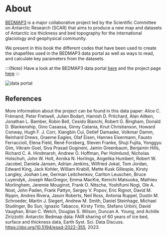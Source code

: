 # About

[BEDMAP3](https://scar.org/science/bedmap3/about/) is a major collaborative project led by the Scientific Committee on Antarctic Research (SCAR) that aims to produce a new map and datasets of Antarctic ice thickness and bed topography for the international glaciology and geophysical community. 

We present in this book the different codes that have been used to create the shapefiles used in the BEDMAP3 data portal as well as ways to read, and calculate key parameters from the datasets.

:::{Note}
Have a look at the BEDMAP3 data portal [here](http://www.bedmap.scar.org) and the project page [here](https://www.bas.ac.uk/project/bedmap/)
:::

![data portal](../images/Bedmap-portal.PNG)

## References

More information about the project can be found in this data paper:
Alice C. Frémand, Peter Fretwell, Julien Bodart, Hamish D. Pritchard, Alan Aitken, Jonathan L. Bamber, Robin Bell, Cesido Bianchi, Robert G. Bingham, Donald D. Blankenship, Gino Casassa, Ginny Catania, Knut Christianson, Howard Conway, Hugh F. J. Corr, Xiangbin Cui, Detlef Damaske, Volkmar Damm, Reinhard Drews, Graeme Eagles, Olaf Eisen, Hannes Eisermann, Fausto Ferraccioli, Elena Field, René Forsberg, Steven Franke, Shuji Fujita, Yonggyu Gim, Vikram Goel, Siva Prasad Gogineni, Jamin Greenbaum, Benjamin Hills, Richard C. A. Hindmarsh, Andrew O. Hoffman, Per Holmlund, Nicholas Holschuh, John W. Holt, Annika N. Horlings, Angelika Humbert, Robert W. Jacobel, Daniela Jansen, Adrian Jenkins, Wilfried Jokat, Tom Jordan, Edward King, Jack Kohler, William Krabill, Mette Kusk Gillespie, Kirsty Langley, Joohan Lee, German Leitchenkov, Carlton Leuschen, Bruce Luyendyk, Joseph MacGregor, Emma MacKie, Kenichi Matsuoka, Mathieu Morlinghem, Jeremie Mouginot, Frank O. Nitsche, Yoshifumi Nogi, Ole A. Nost, John Paden, Frank Pattyn, Sergey V. Popov, Eric Rignot, David M. Rippin, Andres Rivera, Jason Roberts, Neil Ross, Antonia Ruppel, Dustin M. Schroeder, Martin J. Siegert, Andrew M. Smith, Daniel Steinhage, Michael Studinger, Bo Sun, Ignazio Tabacco, Kirsty Tinto, Stefano Urbini, David Vaughan, Brian C. Welch, Douglas S. Wilson, Duncan A. Young, and Achille Zirizzotti: Antarctic Bedmap data: FAIR sharing of 60 years of ice bed, surface and thickness data, Earth Syst. Sci. Data Discuss. https://doi.org/10.5194/essd-2022-355, 2023. 